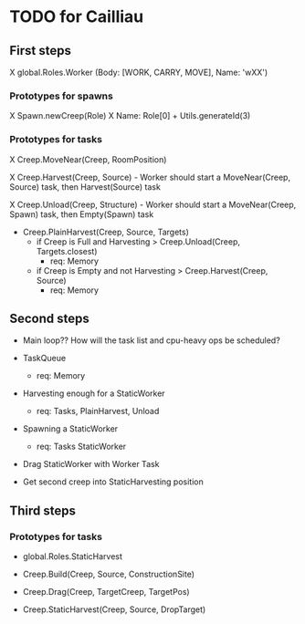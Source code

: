# TODO for Cailliau

## First steps

  X global.Roles.Worker (Body: [WORK, CARRY, MOVE], Name: 'wXX')

### Prototypes for spawns

  X Spawn.newCreep(Role)
    X Name: Role[0] + Utils.generateId(3)

### Prototypes for tasks

  X Creep.MoveNear(Creep, RoomPosition)

  X Creep.Harvest(Creep, Source)
    - Worker should start a MoveNear(Creep, Source) task, then Harvest(Source) task

  X Creep.Unload(Creep, Structure)
    - Worker should start a MoveNear(Creep, Spawn) task, then Empty(Spawn) task

  - Creep.PlainHarvest(Creep, Source, Targets)
    - if Creep is Full and Harvesting > Creep.Unload(Creep, Targets.closest)
      - req: Memory
    - if Creep is Empty and not Harvesting > Creep.Harvest(Creep, Source)
      - req: Memory

## Second steps

  - Main loop?? How will the task list and cpu-heavy ops be scheduled?

  - TaskQueue
    - req: Memory

  - Harvesting enough for a StaticWorker
    - req: Tasks, PlainHarvest, Unload

  - Spawning a StaticWorker
    - req: Tasks StaticWorker

  - Drag StaticWorker with Worker Task
  - Get second creep into StaticHarvesting position

## Third steps

### Prototypes for tasks

  - global.Roles.StaticHarvest

  - Creep.Build(Creep, Source, ConstructionSite)

  - Creep.Drag(Creep, TargetCreep, TargetPos)

  - Creep.StaticHarvest(Creep, Source, DropTarget)
